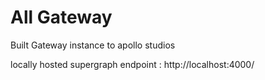 # All Gateway

Built Gateway instance to apollo studios

locally hosted supergraph endpoint : http://localhost:4000/
